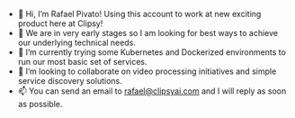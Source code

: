 - 👋 Hi, I’m Rafael Pivato! Using this account to work at new exciting product here at Clipsy! 
- 👀 We are in very early stages so I am looking for best ways to achieve our underlying technical needs.
- 🌱 I’m currently trying some Kubernetes and Dockerized environments to run our most basic set of services.
- 💞️ I’m looking to collaborate on video processing initiatives and simple service discovery solutions.
- 📫 You can send an email to rafael@clipsyai.com and I will reply as soon as possible.

<!---
rafael-at-clipsyai/rafael-at-clipsyai is a ✨ special ✨ repository because its `README.md` (this file) appears on your GitHub profile.
You can click the Preview link to take a look at your changes.
--->
